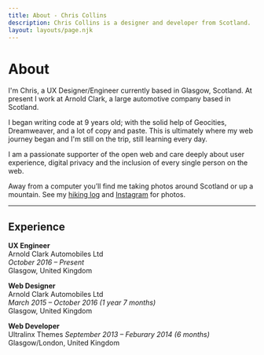 ```yaml
---
title: About - Chris Collins
description: Chris Collins is a designer and developer from Scotland.
layout: layouts/page.njk
---
```


# About

I'm Chris, a UX Designer/Engineer currently based in Glasgow, Scotland. At present I work at Arnold Clark, a large automotive company based in Scotland. 

I began writing code at 9 years old; with the solid help of Geocities, Dreamweaver, and a lot of copy and paste. This is ultimately where my web journey began and I'm still on the trip, still learning every day. 
 
I am a passionate supporter of the open web and care deeply about user experience, digital privacy and the inclusion of every single person on the web. 

Away from a computer you’ll find me taking photos around Scotland or up a mountain. See my [hiking log](https://log.chriscollins.me) and [Instagram](https://www.instagram.com/scottishstoater) for photos. 

--- 

## Experience 

**UX Engineer**  
Arnold Clark Automobiles Ltd  
*October 2016 – Present*    
Glasgow, United Kingdom  

**Web Designer**  
Arnold Clark Automobiles Ltd  
*March 2015 – October 2016 (1 year 7 months)*  
Glasgow, United Kingdom  

**Web Developer**  
Ultralinx Themes
*September 2013 – Feburary 2014 (6 months)*  
Glasgow/London, United Kingdom  
